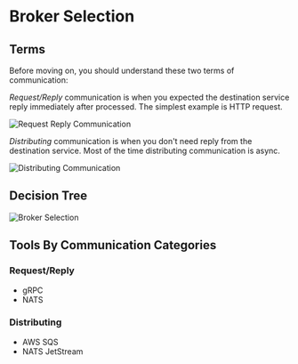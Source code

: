 # Broker Selection

## Terms

Before moving on, you should understand these two terms of communication:

*Request/Reply* communication is when you expected the destination service
reply immediately after processed. The simplest example is HTTP request.

![Request Reply Communication](https://www.plantuml.com/plantuml/proxy?src=https://raw.githubusercontent.com/C0D1UM/technical-standard/main/micro-services/broker-selection/request-reply-communication.plantuml)

*Distributing* communication is when you don't need reply from the
destination service. Most of the time distributing communication is async.

![Distributing Communication](https://www.plantuml.com/plantuml/proxy?src=https://raw.githubusercontent.com/C0D1UM/technical-standard/main/micro-services/broker-selection/distributing-communication.plantuml)

## Decision Tree

![Broker Selection](https://www.plantuml.com/plantuml/proxy?src=https://raw.githubusercontent.com/C0D1UM/technical-standard/main/micro-services/broker-selection/decision-making.plantuml)

## Tools By Communication Categories

### Request/Reply

- gRPC
- NATS

### Distributing

- AWS SQS
- NATS JetStream
